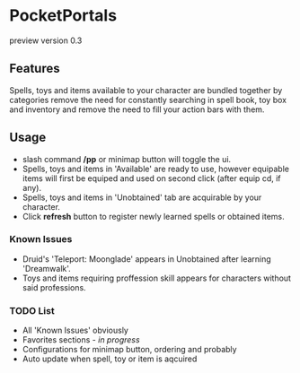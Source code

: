 # PocketPortals
preview version 0.3

## Features
Spells, toys and items available to your character are bundled together by categories remove the need for constantly searching in spell book, toy box and inventory and remove the need to fill your action bars with them.

## Usage
* slash command **/pp** or minimap button will toggle the ui.
* Spells, toys and items in 'Available' are ready to use, however equipable items will first be equiped and used on second click (after equip cd, if any).
* Spells, toys and items in 'Unobtained' tab are acquirable by your character.
* Click **refresh** button to register newly learned spells or obtained items.

### Known Issues
* Druid's 'Teleport: Moonglade' appears in Unobtained after learning 'Dreamwalk'.
* Toys and items requiring proffession skill appears for characters without said professions.

### TODO List
* All 'Known Issues' obviously
* Favorites sections - *in progress*
* Configurations for minimap button, ordering and probably
* Auto update when spell, toy or item is aqcuired
